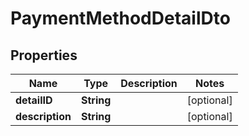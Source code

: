 
# PaymentMethodDetailDto

## Properties
Name | Type | Description | Notes
------------ | ------------- | ------------- | -------------
**detailID** | **String** |  |  [optional]
**description** | **String** |  |  [optional]



